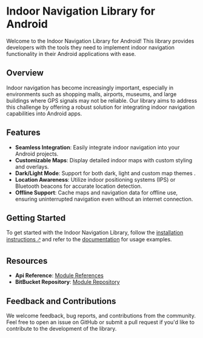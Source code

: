 # Indoor Navigation Library for Android

Welcome to the Indoor Navigation Library for Android! 
This library provides developers with the tools they need to implement indoor navigation functionality in their 
Android applications with ease.

## Overview

Indoor navigation has become increasingly important, especially in environments such as shopping malls,
airports, museums, and large buildings where GPS signals may not be reliable.
Our library aims to address this challenge by offering a robust solution for integrating indoor navigation capabilities into Android apps.

## Features

- **Seamless Integration**: Easily integrate indoor navigation into your Android projects.
- **Customizable Maps**: Display detailed indoor maps with custom styling and overlays.
- **Dark/Light Mode**: Support for both dark, light and custom map themes .
- **Location Awareness**: Utilize indoor positioning systems (IPS) or Bluetooth beacons for accurate location detection.
- **Offline Support**: Cache maps and navigation data for offline use, ensuring uninterrupted navigation even without an internet connection.

## Getting Started

To get started with the Indoor Navigation Library, follow the [installation instructions 🡕](getting_started/installation.md) and refer to the [documentation](getting_started/usage.md) for usage examples.



## Resources

- **Api Reference**: [Module References](https://indoor-navigation-lib.bitbucket.io/)
- **BitBucket Repository**: [Module Repository](https://bitbucket.org/machinestalkit/android-indoor-navigation-lib/src/develop/)

## Feedback and Contributions

We welcome feedback, bug reports, and contributions from the community. Feel free to open an issue on GitHub or submit a pull request if you'd like to contribute to the development of the library.

